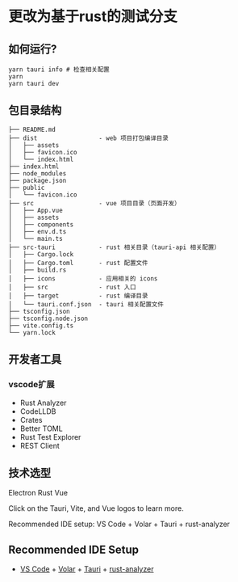 # 更改为基于rust的测试分支

## 如何运行?
~~~
yarn tauri info # 检查相关配置
yarn
yarn tauri dev
~~~

## 包目录结构

~~~text
├── README.md
├── dist                 - web 项目打包编译目录
│   ├── assets
│   ├── favicon.ico
│   └── index.html
├── index.html         
├── node_modules
├── package.json
├── public
│   └── favicon.ico
├── src                  - vue 项目目录（页面开发）
│   ├── App.vue
│   ├── assets
│   ├── components
│   ├── env.d.ts
│   └── main.ts
├── src-tauri            - rust 相关目录（tauri-api 相关配置）
│   ├── Cargo.lock
│   ├── Cargo.toml       - rust 配置文件
│   ├── build.rs
│   ├── icons            - 应用相关的 icons
│   ├── src              - rust 入口
│   ├── target           - rust 编译目录
│   └── tauri.conf.json  - tauri 相关配置文件
├── tsconfig.json
├── tsconfig.node.json
├── vite.config.ts
└── yarn.lock
~~~

## 开发者工具

### vscode扩展

* Rust Analyzer
* CodeLLDB
* Crates
* Better TOML
* Rust Test Explorer
* REST Client

## 技术选型

Electron
Rust
Vue

Click on the Tauri, Vite, and Vue logos to learn more.

Recommended IDE setup: VS Code + Volar + Tauri + rust-analyzer

## Recommended IDE Setup

- [VS Code](https://code.visualstudio.com/) + [Volar](https://marketplace.visualstudio.com/items?itemName=Vue.volar) + [Tauri](https://marketplace.visualstudio.com/items?itemName=tauri-apps.tauri-vscode) + [rust-analyzer](https://marketplace.visualstudio.com/items?itemName=rust-lang.rust-analyzer)
